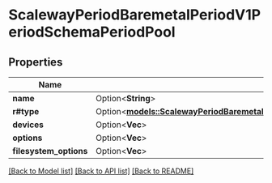 # ScalewayPeriodBaremetalPeriodV1PeriodSchemaPeriodPool

## Properties

Name | Type | Description | Notes
------------ | ------------- | ------------- | -------------
**name** | Option<**String**> |  | [optional]
**r#type** | Option<[**models::ScalewayPeriodBaremetalPeriodV1PeriodSchemaPeriodPoolPeriodType**](scaleway.baremetal.v1.Schema.Pool.Type.md)> |  | [optional]
**devices** | Option<**Vec<String>**> |  | [optional]
**options** | Option<**Vec<String>**> |  | [optional]
**filesystem_options** | Option<**Vec<String>**> |  | [optional]

[[Back to Model list]](../README.md#documentation-for-models) [[Back to API list]](../README.md#documentation-for-api-endpoints) [[Back to README]](../README.md)


